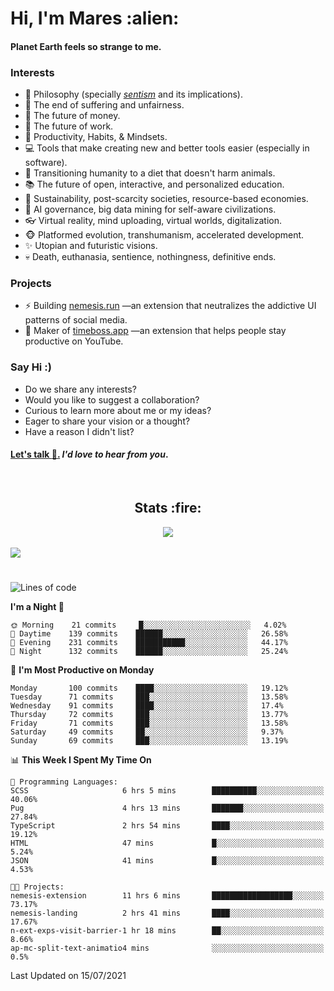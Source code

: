 <h1>Hi, I'm Mares :alien:</h1>

#### Planet Earth feels so strange to me.

### **Interests**

- 🌊 Philosophy (specially [_sentism_][sentismmedium] and its implications).
- 🎯 The end of suffering and unfairness.
- 💸 The future of money.
- 💼 The future of work.
- 🧠 Productivity, Habits, & Mindsets.
- 💻 Tools that make creating new and better tools easier (especially in software).
- 🥗 Transitioning humanity to a diet that doesn't harm animals.
- 📚 The future of open, interactive, and personalized education.
- 🌱 Sustainability, post-scarcity societies, resource-based economies.
- 🤖 AI governance, big data mining for self-aware civilizations.
- 👓 Virtual reality, mind uploading, virtual worlds, digitalization.
- 🐵 Platformed evolution, transhumanism, accelerated development.
- ✨ Utopian and futuristic visions.
- 💀 Death, euthanasia, sentience, nothingness, definitive ends.


### **Projects**

- ⚡ Building [nemesis.run](https://nemesis.run) —an extension that neutralizes the addictive UI patterns of social media.
- 💎 Maker of [timeboss.app](https://timeboss.app) —an extension that helps people stay productive on YouTube.


### **Say Hi :)**

- Do we share any interests?
- Would you like to suggest a collaboration?
- Curious to learn more about me or my ideas?
- Eager to share your vision or a thought?
- Have a reason I didn't list?

#### [Let's talk :wave:.](mailto:mareszhar@gmail.com) _I'd love to hear from you_.

[sentismmedium]: https://medium.com/@mareszhar/born-a-prisoner-a-reflection-about-life-its-struggles-and-a-plan-to-escape-d8566ce9b026

<br>

<h2 align="center">Stats :fire:</h2>

<div align="center">
  <img src="https://github-readme-streak-stats.herokuapp.com?user=mareszhar&theme=black-ice&hide_border=true&stroke=FFFFFF15&ring=DF8FFE&fire=DF8FFE&currStreakLabel=DF8FFE&background=1A232A&currStreakNum=86FFAB&dates=B1AAB3FF">
</div>

<br>

<img src="https://activity-graph.herokuapp.com/graph?username=mareszhar&theme=nord&bg_color=00000000&color=979797&line=DF8FFE&point=00000000&area=true&hide_border=true">

<br>

<h1></h1>

<!--START_SECTION:waka-->
![Lines of code](https://img.shields.io/badge/From%20Hello%20World%20I%27ve%20Written-108616%20lines%20of%20code-blue)

**I'm a Night 🦉** 

```text
🌞 Morning    21 commits     █░░░░░░░░░░░░░░░░░░░░░░░░   4.02% 
🌆 Daytime    139 commits    ██████░░░░░░░░░░░░░░░░░░░   26.58% 
🌃 Evening    231 commits    ███████████░░░░░░░░░░░░░░   44.17% 
🌙 Night      132 commits    ██████░░░░░░░░░░░░░░░░░░░   25.24%

```
📅 **I'm Most Productive on Monday** 

```text
Monday       100 commits    ████░░░░░░░░░░░░░░░░░░░░░   19.12% 
Tuesday      71 commits     ███░░░░░░░░░░░░░░░░░░░░░░   13.58% 
Wednesday    91 commits     ████░░░░░░░░░░░░░░░░░░░░░   17.4% 
Thursday     72 commits     ███░░░░░░░░░░░░░░░░░░░░░░   13.77% 
Friday       71 commits     ███░░░░░░░░░░░░░░░░░░░░░░   13.58% 
Saturday     49 commits     ██░░░░░░░░░░░░░░░░░░░░░░░   9.37% 
Sunday       69 commits     ███░░░░░░░░░░░░░░░░░░░░░░   13.19%

```


📊 **This Week I Spent My Time On** 

```text
💬 Programming Languages: 
SCSS                     6 hrs 5 mins        ██████████░░░░░░░░░░░░░░░   40.06% 
Pug                      4 hrs 13 mins       ███████░░░░░░░░░░░░░░░░░░   27.84% 
TypeScript               2 hrs 54 mins       ████░░░░░░░░░░░░░░░░░░░░░   19.12% 
HTML                     47 mins             █░░░░░░░░░░░░░░░░░░░░░░░░   5.24% 
JSON                     41 mins             █░░░░░░░░░░░░░░░░░░░░░░░░   4.53%

🐱‍💻 Projects: 
nemesis-extension        11 hrs 6 mins       ██████████████████░░░░░░░   73.17% 
nemesis-landing          2 hrs 41 mins       ████░░░░░░░░░░░░░░░░░░░░░   17.67% 
n-ext-exps-visit-barrier-1 hr 18 mins        ██░░░░░░░░░░░░░░░░░░░░░░░   8.66% 
ap-mc-split-text-animatio4 mins              ░░░░░░░░░░░░░░░░░░░░░░░░░   0.5%

```


 Last Updated on 15/07/2021
<!--END_SECTION:waka-->

